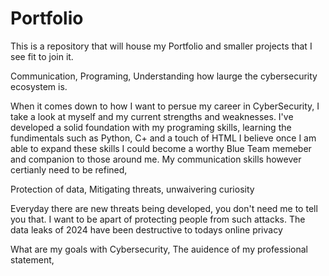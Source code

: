 # Portfolio
This is a repository that will house my Portfolio and smaller projects that I see fit to join it.

Communication, Programing, Understanding how laurge the cybersecurity ecosystem is.

When it comes down to how I want to persue my career in CyberSecurity, I take a look at myself and my current
strengths and weaknesses. I've developed a solid foundation with my programing skills, learning the fundimentals
such as Python, C+ and a touch of HTML I believe once I am able to expand these skills I could become a worthy
Blue Team memeber and companion to those around me. My communication skills however certianly need to be refined,

Protection of data, Mitigating threats, unwaivering curiosity

Everyday there are new threats being developed, you don't need me to tell you that. I want to be apart of protecting 
people from such attacks. The data leaks of 2024 have been destructive to todays online privacy

What are my goals with Cybersecurity, The auidence of my professional statement, 
